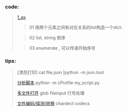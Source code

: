 ### code:

> [1\_ex](1_ex.py)
>
> > 01 用两个元素之间有对应关系的list构造一个dict:
>
> > 02 list, string 倒序
>
> > 03 enumerate , 可以传递开始序号

### tips:

> [漂亮打印] cat file.json |python -m json.tool
>
> [分析脚本](2_pprint.py) python -m cProfile my\_script.py
>
> [多文件打开](3_fileinput.py) glob fileinput 行号处理
>
> [文件编码/探测/转换](4_encoding.py) chardect codecs


